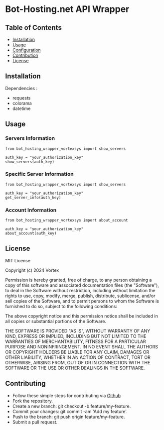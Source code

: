 # Bot-Hosting.net API Wrapper

## Table of Contents
- [Installation](#installation)
- [Usage](#usage)
- [Configuration](#configuration)
- [Contribution](#contributing)
- [License](#license)

## Installation
Dependencies :
- requests
- colorama
- datetime

## Usage
### Servers Information
```
from bot_hosting_wrapper_vortexsys import show_servers

auth_key = "your_authorization_key"
show_servers(auth_key)
```
### Specific Server Information
```
from bot_hosting_wrapper_vortexsys import show_servers

auth_key = "your_authorization_key"
get_server_info(auth_key)
```
### Account Information
```
from bot_hosting_wrapper_vortexsys import about_account

auth_key = "your_authorization_key"
about_account(auth_key)
```
## License
MIT License

Copyright (c) 2024 Vortex

Permission is hereby granted, free of charge, to any person obtaining a copy
of this software and associated documentation files (the "Software"), to deal
in the Software without restriction, including without limitation the rights
to use, copy, modify, merge, publish, distribute, sublicense, and/or sell
copies of the Software, and to permit persons to whom the Software is
furnished to do so, subject to the following conditions:

The above copyright notice and this permission notice shall be included in all
copies or substantial portions of the Software.

THE SOFTWARE IS PROVIDED "AS IS", WITHOUT WARRANTY OF ANY KIND, EXPRESS OR
IMPLIED, INCLUDING BUT NOT LIMITED TO THE WARRANTIES OF MERCHANTABILITY,
FITNESS FOR A PARTICULAR PURPOSE AND NONINFRINGEMENT. IN NO EVENT SHALL THE
AUTHORS OR COPYRIGHT HOLDERS BE LIABLE FOR ANY CLAIM, DAMAGES OR OTHER
LIABILITY, WHETHER IN AN ACTION OF CONTRACT, TORT OR OTHERWISE, ARISING FROM,
OUT OF OR IN CONNECTION WITH THE SOFTWARE OR THE USE OR OTHER DEALINGS IN THE
SOFTWARE.

## Contributing
- Follow these simple steps for contributing via [Github](https://github.com/vortexsys/bot-hosting-wrapper)
- Fork the repository.
- Create a new branch: git checkout -b feature/my-feature.
- Commit your changes: git commit -am 'Add my feature'.
- Push to the branch: git push origin feature/my-feature.
- Submit a pull request.